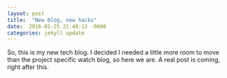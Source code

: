 ```yaml
---
layout: post
title:  "New blog, new hacks"
date:  2016-01-25 21:48:12 -0800
categories: jekyll update
---
```


So, this is my new tech blog. I decided I needed a little more room to move than the project specific watch blog, so here we are. A real post is coming, right after this.
